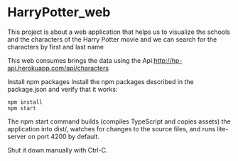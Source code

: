 # HarryPotter_web
This project is about a web application that helps us to visualize the schools and the characters of the Harry Potter movie and we can search for the characters by first and last name

This web consumes brings the data using the Api:http://hp-api.herokuapp.com/api/characters

Install npm packages
Install the npm packages described in the package.json and verify that it works:

```shell
npm install
npm start
```
The npm start command builds (compiles TypeScript and copies assets) the application into dist/, watches for changes to the source files, and runs lite-server on port 4200 by default.

Shut it down manually with Ctrl-C.
